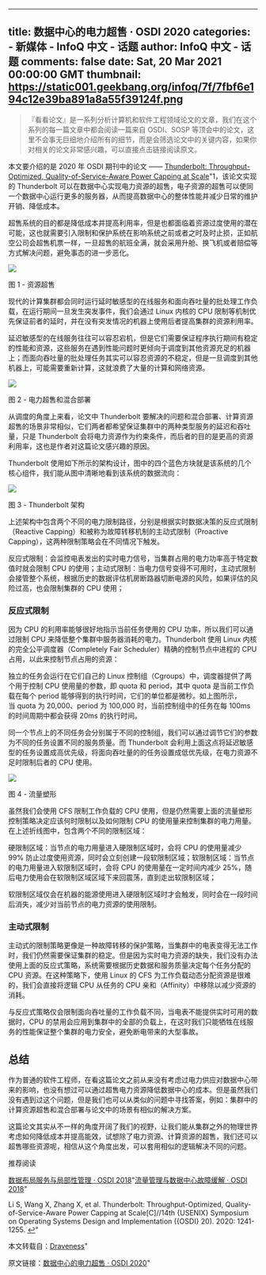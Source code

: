 
---
title: 数据中心的电力超售 · OSDI 2020
categories: 
    - 新媒体
    - InfoQ 中文 - 话题
author: InfoQ 中文 - 话题
comments: false
date: Sat, 20 Mar 2021 00:00:00 GMT
thumbnail: https://static001.geekbang.org/infoq/7f/7fbf6e194c12e39ba891a8a55f39124f.png
---

<div>   
<p></p><blockquote>『看看论文』是一系列分析计算机和软件工程领域论文的文章，我们在这个系列的每一篇文章中都会阅读一篇来自 OSDI、SOSP 等顶会中的论文，这里不会事无巨细地介绍所有的细节，而是会筛选论文中的关键内容，如果你对相关的论文非常感兴趣，可以直接点击链接阅读原文。</blockquote><p></p><p></p><p>本文要介绍的是 2020 年 OSDI 期刊中的论文 —— <a href="https://www.usenix.org/system/files/osdi20-li_shaohong.pdf">Thunderbolt: Throughput-Optimized, Quality-of-Service-Aware Power Capping at Scale</a>"1，该论文实现的 Thunderbolt 可以在数据中心实现电力资源的超售，电子资源的超售可以使同一个数据中心运行更多的服务器，从而提高数据中心的整体性能并减少日常的维护开销、降低成本。</p><p></p><p>超售系统的目的都是降低成本并提高利用率，但是也都面临着资源过度使用的潜在可能，这也就需要引入限制和保护系统在影响系统之前或者之时及时止损，正如航空公司会超售机票一样，一旦超售的航班全满，就会采用升舱、换飞机或者赔偿等方式解决问题，避免事态的进一步恶化。</p><p></p><p><img src="https://static001.geekbang.org/infoq/7f/7fbf6e194c12e39ba891a8a55f39124f.png" referrerpolicy="no-referrer"></p><p></p><p>图 1 - 资源超售</p><p>现代的计算集群都会同时运行延时敏感型的在线服务和面向吞吐量的批处理工作负载，在运行期间一旦发生突发事件，我们会通过 Linux 内核的 CPU 限制等机制优先保证前者的延时，并在没有突发情况的机器上使用后者提高集群的资源利用率。</p><p></p><p>延迟敏感型的在线服务往往可以容忍宕机，但是它们需要保证程序执行期间有稳定的性能和资源，这些服务在遇到性能问题时更倾向于调度到其他资源充足的机器上；而面向吞吐量的批处理任务其实可以容忍资源的不稳定，但是一旦调度到其他机器上，可能需要重新计算，这就浪费了大量的计算和网络资源。</p><p></p><p><img src="https://static001.geekbang.org/infoq/00/00031a583d2b1ced7c0cce8339f8d423.png" referrerpolicy="no-referrer"></p><p></p><p>图 2 - 电力超售和混合部署</p><p>从调度的角度上来看，论文中 Thunderbolt 要解决的问题和混合部署、计算资源超售的场景非常相似，它们两者都希望保证集群中的两种类型服务的延迟和吞吐量，只是 Thunderbolt 会将电力资源作为约束条件，而后者的目的是更高的资源利用率，这也是作者对这篇论文感兴趣的原因。</p><p></p><p>Thunderbolt 使用如下所示的架构设计，图中的四个蓝色方块就是该系统的几个核心组件，我们能从图中清晰地看到该系统的数据流向：</p><p></p><p><img src="https://static001.geekbang.org/infoq/a0/a08503441e0fa6e38ed3a81a622909f0.png" referrerpolicy="no-referrer"></p><p></p><p>图 3 - Thunderbolt 架构</p><p>上述架构中包含两个不同的电力限制路径，分别是根据实时数据决策的反应式限制（Reactive Capping）和被称为故障转移机制的主动式限制（Proactive Capping），这两种限制策略会在不同情况下触发。</p><p></p><p>反应式限制：会监控电表发出的实时电力信号，当集群占用的电力功率高于特定数值时就会限制 CPU 的使用；主动式限制：当电力信号变得不可用时，主动式限制会接管整个系统，根据历史的数据评估机房断路器切断电源的风险，如果评估的风险过高，也会限制集群的 CPU 使用；</p><p></p><h3>反应式限制</h3><p></p><p>因为 CPU 的利用率能够很好地指示当前任务使用的 CPU 功率，所以我们可以通过限制 CPU 来降低整个集群中服务器消耗的电力。Thunderbolt 使用 Linux 内核的完全公平调度器（Completely Fair Scheduler）精确的控制节点中进程的 CPU 占用，以此来控制节点占用的资源：</p><p></p><p>独立的任务会运行在它们自己的 Linux 控制组（Cgroups）中，调度器提供了两个用于控制 CPU 使用量的参数，即 quota 和 period，其中 quota 是当前工作负载在每个 period 能够得到的执行时间，它们的单位都是微秒。如上图所示，当 quota 为 20,000、period 为 100,000 时，当前控制组中的任务在每 100ms 的时间周期中都会获得 20ms 的执行时间。</p><p></p><p>同一个节点上的不同任务会分别属于不同的控制组，我们可以通过调节它们的参数为不同的任务设置不同的服务质量。而 Thunderbolt 会利用上面这点将延迟敏感型的任务设置成高优先级，将面向吞吐量的的任务设置成低优先级，在电力资源不足时限制后者的 CPU 使用。</p><p></p><p><img src="https://static001.geekbang.org/infoq/3f/3f8a25c51f8096cf39e166574b94de8e.png" referrerpolicy="no-referrer"></p><p></p><p>图 4 - 流量塑形</p><p>虽然我们会使用 CFS 限制工作负载的 CPU 使用，但是仍然需要上面的流量塑形控制策略决定应该何时限制以及如何限制 CPU 的使用量来控制集群的电力用量。在上述折线图中，包含两个不同的限制区域：</p><p></p><p>硬限制区域：当节点的电力用量进入硬限制区域时，会将 CPU 的使用量减少 99% 防止过度使用资源，同时会立刻创建一段软限制区域；软限制区域：当节点的电力用量进入软限制区域时，会将 CPU 的使用量在一定时间内减少 25%，随后电力使用会在软限制区域区域下来回震荡，直到走出软限制区域；</p><p></p><p>软限制区域仅会在机器的能源使用进入硬限制区域时才会触发，同时会在一段时间后消失，减少对当前节点的电力资源的使用限制。</p><p></p><h3>主动式限制</h3><p></p><p>主动式的限制策略更像是一种故障转移的保护策略，当集群中的电表变得无法工作时，我们仍然需要保证集群的稳定。但是因为实时电力资源的缺失，我们没有办法使用上面的反应式策略，系统需要根据历史数据和服务质量决定每个任务分配的 CPU 资源。在这种策略下，使用 Linux 的 CFS 为工作负载动态分配资源是很难的，我们会直接将逻辑 CPU 从任务的 CPU 亲和（Affinity）中移除以减少资源的消耗。</p><p></p><p>与反应式策略仅会限制面向吞吐量的工作负载不同，当电表不能提供实时可用的数据时，CPU 的禁用会应用到集群中的全部的负载上，在这时我们只能牺牲在线服务的性能保证整个集群的电力安全，避免断电带来的大型事故。</p><p></p><h2>总结</h2><p></p><p>作为普通的软件工程师，在看这篇论文之前从来没有考虑过电力供应对数据中心带来的影响，也没有想过可以通过超售电力资源降低数据中心的成本。但是虽然我们没有遇到过这个问题，但是我们也可以从类似的问题中寻找答案，例如：集群中的计算资源超售和混合部署与论文中的场景有相似的解决方案。</p><p></p><p>这篇论文其实从不一样的角度开阔了我们的视野，让我们能从集群之外的物理世界考虑如何降低成本并提高能效，试想除了电力资源、计算资源的超售，我们还可以超售哪些资源呢，相信从这个角度出发，可以套用相似的逻辑解决不同的问题。</p><p></p><p>推荐阅读</p><p><a href="https://draveness.me/papers-akkio/">数据布局服务与局部性管理 · OSDI 2018</a>"<a href="https://draveness.me/papers-maelstrom">流量管理与数据中心故障缓解 · OSDI 2018</a>"</p><p></p><p>Li S, Wang X, Zhang X, et al. Thunderbolt: Throughput-Optimized, Quality-of-Service-Aware Power Capping at Scale[C]//14th {USENIX} Symposium on Operating Systems Design and Implementation ({OSDI} 20). 2020: 1241-1255. <a href="https://draveness.me/papers-thunderbolt/#fnref:1">↩︎</a>"</p><p></p><p>本文转载自：<a href="https://draveness.me/">Draveness</a>"</p><p>原文链接：<a href="https://draveness.me/papers-thunderbolt/">数据中心的电力超售 · OSDI 2020</a>"</p>  
</div>
            